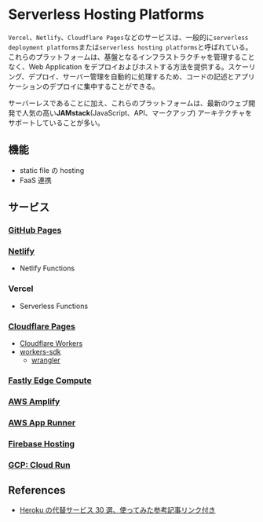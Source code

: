 # Serverless Hosting Platforms

`Vercel`、`Netlify`、`Cloudflare Pages`などのサービスは、一般的に`serverless deployment platforms`または`serverless hosting platforms`と呼ばれている。これらのプラットフォームは、基盤となるインフラストラクチャを管理することなく、Web Application をデプロイおよびホストする方法を提供する。スケーリング、デプロイ、サーバー管理を自動的に処理するため、コードの記述とアプリケーションのデプロイに集中することができる。

サーバーレスであることに加え、これらのプラットフォームは、最新のウェブ開発で人気の高い**JAMstack**(JavaScript、API、マークアップ) アーキテクチャをサポートしていることが多い。

## 機能

- static file の hosting
- FaaS 連携

## サービス

### [GitHub Pages](./github-pages.md)

### [Netlify](https://www.netlify.com/)

- Netlify Functions

### Vercel

- Serverless Functions

### [Cloudflare Pages](https://pages.cloudflare.com/)

- [Cloudflare Workers](https://workers.cloudflare.com/)
- [workers-sdk](https://github.com/cloudflare/workers-sdk)
  - [wrangler](https://www.npmjs.com/package/wrangler)

### [Fastly Edge Compute](https://www.fastly.com/products/edge-compute)

### [AWS Amplify](https://aws.amazon.com/jp/amplify/)

### [AWS App Runner](https://aws.amazon.com/jp/apprunner/)

### [Firebase Hosting](https://firebase.google.com/products/hosting?hl=ja)

### [GCP: Cloud Run](https://cloud.google.com/run?hl=ja)

## References

- [Heroku の代替サービス 30 選、使ってみた参考記事リンク付き](https://qiita.com/rana_kualu/items/f7fc4916b7dc9797839e)
